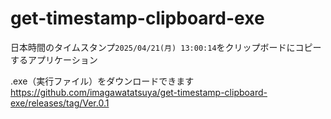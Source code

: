 # get-timestamp-clipboard-exe
日本時間のタイムスタンプ`2025/04/21(月) 13:00:14`をクリップボードにコピーするアプリケーション

.exe（実行ファイル）をダウンロードできます  
https://github.com/imagawatatsuya/get-timestamp-clipboard-exe/releases/tag/Ver.0.1

